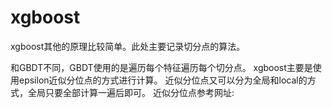 # xgboost
xgboost其他的原理比较简单。此处主要记录切分点的算法。


和GBDT不同，GBDT使用的是遍历每个特征遍历每个切分点。
xgboost主要是使用epsilon近似分位点的方式进行计算。
近似分位点又可以分为全局和local的方式，全局只要全部计算一遍后即可。
	近似分位点参考网址: 
		
